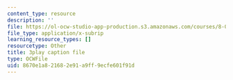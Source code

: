 ```yaml
---
content_type: resource
description: ''
file: https://ol-ocw-studio-app-production.s3.amazonaws.com/courses/8-01sc-classical-mechanics-fall-2016/8670e1a821682e91a9ff9ecfe601f91d_otGGuHt36XA.srt
file_type: application/x-subrip
learning_resource_types: []
resourcetype: Other
title: 3play caption file
type: OCWFile
uid: 8670e1a8-2168-2e91-a9ff-9ecfe601f91d
---
```

